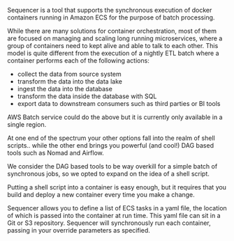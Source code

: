 Sequencer is a tool that supports the synchronous execution of docker containers running in Amazon ECS for the purpose of batch processing.

While there are many solutions for container orchestration, most of them are focused on managing and scaling long running microservices, where a group of containers need to kept alive and able to talk to each other. This model is quite different from the execution of a nightly ETL batch where a container performs each of the following actions:

* collect the data from source system
* transform the data into the data lake
* ingest the data into the database
* transform the data inside the database with SQL
* export data to downstream consumers such as third parties or BI tools

AWS Batch service could do the above but it is currently only available in a single region.

At one end of the spectrum your other options fall into the realm of shell scripts.. while the other end brings you powerful (and cool!) DAG based tools such as Nomad and Airflow. 

We consider the DAG based tools to be way overkill for a simple batch of synchronous jobs, so we opted to expand on the idea of a shell script.

Putting a shell script into a container is easy enough, but it requires that you build and deploy a new container every time you make a change.

Sequencer allows you to define a list of ECS tasks in a yaml file, the location of which is passed into the container at run time. This yaml file can sit in a Git or S3 repository. Sequencer will synchronously run each container, passing in your override parameters as specified.


